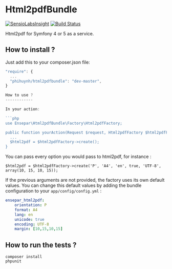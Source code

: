 Html2pdfBundle
=====================

[![SensioLabsInsight](https://insight.sensiolabs.com/projects/0e16b696-0da3-4efc-b856-60429a9672b4/mini.png)](https://insight.sensiolabs.com/projects/0e16b696-0da3-4efc-b856-60429a9672b4)
[![Build Status](https://travis-ci.org/OwlyCode/EnseparHtml2pdfBundle.svg?branch=master)](https://travis-ci.org/OwlyCode/EnseparHtml2pdfBundle)

Html2pdf for Symfony 4 or 5 as a service.

How to install ?
----------------

Just add this to your composer.json file:

```js
"require": {
  ...
  "phihuynh/html2pdfbundle": "dev-master",
}

How to use ?
------------

In your action:

```php
use Ensepar\Html2pdfBundle\Factory\Html2pdfFactory;

public function yourAction(Request $request, Html2pdfFactory $html2pdfFactory){
  ...
  $html2pdf = $html2pdfFactory->create();
}
```

You can pass every option you would pass to html2pdf, for instance :

```
$html2pdf = $html2pdfFactory->create('P', 'A4', 'en', true, 'UTF-8', array(10, 15, 10, 15));
```

If the previous arguments are not provided, the factory uses its own default values. You can
change this default values by adding the bundle configuration to your `app/config/config.yml` :

```yml
ensepar_html2pdf:
    orientation: P
    format: A4
    lang: en
    unicode: true
    encoding: UTF-8
    margin: [10,15,10,15]
```

How to run the tests ?
----------------------

```
composer install
phpunit
```

